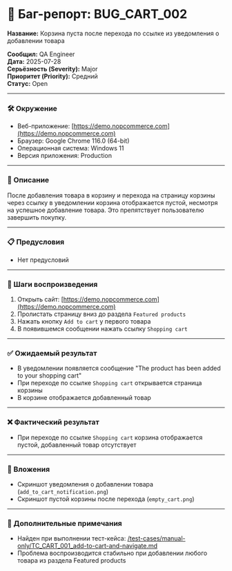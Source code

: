 # 🐞 Баг-репорт: BUG_CART_002
**Название:** Корзина пуста после перехода по ссылке из уведомления о добавлении товара

**Сообщил:** QA Engineer  
**Дата:** 2025-07-28  
**Серьёзность (Severity):** Major  
**Приоритет (Priority):** Средний  
**Статус:** Open  

---

### 🛠 Окружение

- Веб-приложение: [https://demo.nopcommerce.com](https://demo.nopcommerce.com)  
- Браузер: Google Chrome 116.0 (64-bit)  
- Операционная система: Windows 11  
- Версия приложения: Production  

---

### 📝 Описание

После добавления товара в корзину и перехода на страницу корзины через ссылку в уведомлении корзина отображается пустой, несмотря на успешное добавление товара. Это препятствует пользователю завершить покупку.

---

### 📋 Предусловия

- Нет предусловий

---

### 🔁 Шаги воспроизведения

1. Открыть сайт: [https://demo.nopcommerce.com](https://demo.nopcommerce.com)  
2. Пролистать страницу вниз до раздела `Featured products`  
3. Нажать кнопку `Add to cart` у первого товара  
4. В появившемся сообщении нажать ссылку `Shopping cart`  

---

### ✅ Ожидаемый результат

- В уведомлении появляется сообщение "The product has been added to your shopping cart"  
- При переходе по ссылке `Shopping cart` открывается страница корзины  
- В корзине отображается добавленный товар  

---

### ❌ Фактический результат

- При переходе по ссылке `Shopping cart` корзина отображается пустой, добавленный товар отсутствует  

---

### 📎 Вложения

- Скриншот уведомления о добавлении товара (`add_to_cart_notification.png`)  
- Скриншот пустой корзины после перехода (`empty_cart.png`)  

---

### 💬 Дополнительные примечания

- Найден при выполнении тест-кейса: [/test-cases/manual-only/TC_CART_001_add-to-cart-and-navigate.md](/test-cases/manual-only/TC_CART_001_add-to-cart-and-navigate.md)  
- Проблема воспроизводится стабильно при добавлении любого товара из раздела Featured products  
